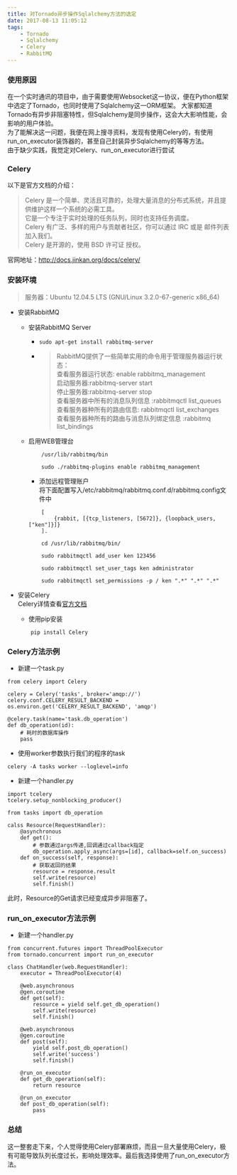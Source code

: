 ```yaml
---
title: 对Tornado异步操作Sqlalchemy方法的选定
date: 2017-08-13 11:05:12
tags: 
    - Tornado
    - Sqlalchemy
    - Celery
    - RabbitMQ
---
```


### 使用原因

在一个实时通讯的项目中，由于需要使用Websocket这一协议，便在Python框架中选定了Tornado，也同时使用了Sqlalchemy这一ORM框架。
大家都知道Tornado有异步非阻塞特性，但Sqlalchemy是同步操作，这会大大影响性能，会影响的用户体验。    
为了能解决这一问题，我便在网上搜寻资料，发现有使用Celery的，有使用run_on_executor装饰器的，甚至自己封装异步Sqlalchemy的等等方法。    
由于缺少实践，我觉定对Celery、run_on_executor进行尝试    
### Celery

以下是官方文档的介绍：
>Celery 是一个简单、灵活且可靠的，处理大量消息的分布式系统，并且提供维护这样一个系统的必需工具。    
它是一个专注于实时处理的任务队列，同时也支持任务调度。    
Celery 有广泛、多样的用户与贡献者社区，你可以通过 IRC 或是 邮件列表 加入我们。    
Celery 是开源的，使用 BSD 许可证 授权。    

官网地址：http://docs.jinkan.org/docs/celery/    



### 安装环境
> 服务器：Ubuntu 12.04.5 LTS (GNU/Linux 3.2.0-67-generic x86_64)

* 安装RabbitMQ    
    * 安装RabbitMQ Server    
        * `sudo apt-get install rabbitmq-server`
        * >RabbitMQ提供了一些简单实用的命令用于管理服务器运行状态：    
        查看服务器运行状态: enable rabbitmq_management    
        启动服务器:rabbitmq-server start    
        停止服务器:rabbitmq-server stop    
        查看服务器中所有的消息队列信息 :rabbitmqctl list_queues    
        查看服务器种所有的路由信息: rabbitmqctl list_exchanges    
        查看服务器种所有的路由与消息队列绑定信息 :rabbitmq list_bindings   
    * 启用WEB管理台
        
        ```
            /usr/lib/rabbitmq/bin
        ```
        
        ```
            sudo ./rabbitmq-plugins enable rabbitmq_management
        ```

        * 添加远程管理账户    
        将下面配置写入/etc/rabbitmq/rabbitmq.conf.d/rabbitmq.config文件中    

        ```
            [
                {rabbit, [{tcp_listeners, [5672]}, {loopback_users, ["ken"]}]}    
            ].
        ```

        ```
            cd /usr/lib/rabbitmq/bin/
        ```

        ```
            sudo rabbitmqctl add_user ken 123456
        ```

        ```
            sudo rabbitmqctl set_user_tags ken administrator
        ```

        ```
            sudo rabbitmqctl set_permissions -p / ken ".*" ".*" ".*"
        ````


* 安装Celery    
    Celery详情查看[官方文档](http://docs.jinkan.org/docs/celery/getting-started/first-steps-with-celery.html)    
    * 使用pip安装

    ```
        pip install Celery
    ```

### Celery方法示例    
* 新建一个task.py

```
from celery import Celery
 
celery = Celery('tasks', broker='amqp://')
celery.conf.CELERY_RESULT_BACKEND = os.environ.get('CELERY_RESULT_BACKEND', 'amqp')

@celery.task(name='task.db_operation')
def db_operation(id):
    # 耗时的数据库操作
    pass
```

* 使用worker参数执行我们的程序的task    

```
celery -A tasks worker --loglevel=info
```

* 新建一个handler.py

```
import tcelery
tcelery.setup_nonblocking_producer()

from tasks import db_operation

calss Resource(RequestHandler):
    @asynchronous
    def get():
        # 参数通过args传递,回调通过callback指定
        db_operation.apply_async(args=[id], callback=self.on_success)
    def on_success(self, response):
        # 获取返回的结果
        resource = response.result
        self.write(resource)
        self.finish()
```

此时，Resource的Get请求已经变成异步非阻塞了。


### run_on_executor方法示例

* 新建一个handler.py

```
from concurrent.futures import ThreadPoolExecutor
from tornado.concurrent import run_on_executor

class ChatHandler(web.RequestHandler):
    executor = ThreadPoolExecutor(4)

    @web.asynchronous
    @gen.coroutine
    def get(self):
        resource = yield self.get_db_operation()
        self.write(resource)
        self.finish()

    @web.asynchronous
    @gen.coroutine
    def post(self):
        yield self.post_db_operation()
        self.write('success')
        self.finish()

    @run_on_executor
    def get_db_operation(self):
        return resource 

    @run_on_executor
    def post_db_operation(self):
        pass
```

### 总结
这一整套走下来，个人觉得使用Celery部署麻烦，而且一旦大量使用Celery，极有可能导致队列长度过长，影响处理效率。最后我选择使用了run_on_executor方法。
